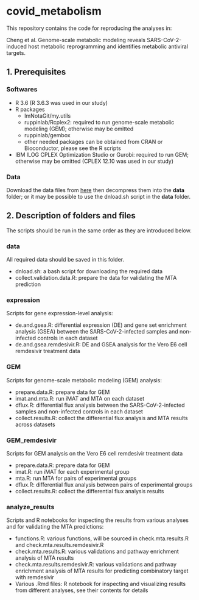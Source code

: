 # covid_metabolism

This repository contains the code for reproducing the analyses in:

Cheng et al. Genome-scale metabolic modeling reveals SARS-CoV-2-induced host metabolic reprogramming and identifies metabolic antiviral targets.

## 1. Prerequisites

### Softwares

* R 3.6 (R 3.6.3 was used in our study)
* R packages
  - ImNotaGit/my.utils
  - ruppinlab/Rcplex2: required to run genome-scale metabolic modeling (GEM); otherwise may be omitted
  - ruppinlab/gembox
  - other needed packages can be obtained from CRAN or Bioconductor, please see the R scripts
* IBM ILOG CPLEX Optimization Studio or Gurobi: required to run GEM; otherwise may be omitted (CPLEX 12.10 was used in our study)

### Data

Download the data files from [here](url) then decompress them into the **data** folder; or it may be possible to use the dnload.sh script in the **data** folder.

## 2. Description of folders and files

The scripts should be run in the same order as they are introduced below.

### data

All required data should be saved in this folder.

* dnload.sh: a bash script for downloading the required data
* collect.validation.data.R: prepare the data for validating the MTA prediction

### expression

Scripts for gene expression-level analysis: 

* de.and.gsea.R: differential expression (DE) and gene set enrichment analysis (GSEA) between the SARS-CoV-2-infected samples and non-infected controls in each dataset 
* de.and.gsea.remdesivir.R: DE and GSEA analysis for the Vero E6 cell remdesivir treatment data

### GEM

Scripts for genome-scale metabolic modeling (GEM) analysis:

* prepare.data.R: prepare data for GEM
* imat.and.mta.R: run iMAT and MTA on each dataset
* dflux.R: differential flux analysis between the SARS-CoV-2-infected samples and non-infected controls in each dataset 
* collect.results.R: collect the differential flux analysis and MTA results across datasets

### GEM_remdesivir

Scripts for GEM analysis on the Vero E6 cell remdesivir treatment data

* prepare.data.R: prepare data for GEM
* imat.R: run iMAT for each experimental group
* mta.R: run MTA for pairs of experimental groups
* dflux.R: differential flux analysis between pairs of experimental groups
* collect.results.R: collect the differential flux analysis results

### analyze_results

Scripts and R notebooks for inspecting the results from various analyses and for validating the MTA predictions:

* functions.R: various functions, will be sourced in check.mta.results.R and check.mta.results.remdesivir.R
* check.mta.results.R: various validations and pathway enrichment analysis of MTA results
* check.mta.results.remdesivir.R: various validations and pathway enrichment analysis of MTA results for predicting combinatory target with remdesivir
* Various .Rmd files: R notebook for inspecting and visualizing results from different analyses, see their contents for details
